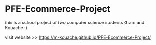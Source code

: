 # PFE-Ecommerce-Project

this is a school project of two computer science students Gram and Kouache :)

visit website >> https://m-kouache.github.io/PFE-Ecommerce-Project/
